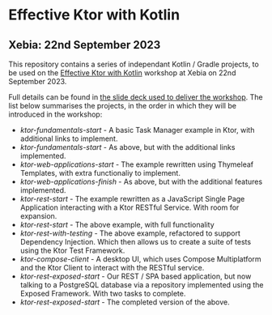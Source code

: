 
# Effective Ktor with Kotlin
## Xebia: 22nd September 2023

This repository contains a series of independant Kotlin / Gradle projects, to be used on the [Effective Ktor with Kotlin](https://pages.xebia.com/kotlin-training-day) workshop at Xebia on 22nd September 2023.

Full details can be found in [the slide deck used to deliver the workshop](https://docs.google.com/presentation/d/1Y3jB7o4VjiBTGiRVtTQZgm8-Qbd0GVIlJ5Cm47qbYnM/edit?usp=sharing). The list below summarises the projects, in the order in which they will be introduced in the workshop:

* *ktor-fundamentals-start* - A basic Task Manager example in Ktor, with additional links to implement.
* *ktor-fundamentals-start* - As above, but with the additional links implemented.
* *ktor-web-applications-start* - The example rewritten using Thymeleaf Templates, with extra functionaliy to implement.
* *ktor-web-applications-finish* - As above, but with the additional features implemented.
* *ktor-rest-start* - The example rewritten as a JavaScript Single Page Application interacting with a Ktor RESTful Service. With room for expansion.
* *ktor-rest-start* - The above example, with full functionality
* *ktor-rest-with-testing* - The above example, refactored to support Dependency Injection. Which then allows us to create a suite of tests using the Ktor Test Framework.
* *ktor-compose-client* - A desktop UI, which uses Compose Multiplatform and the Ktor Client to interact with the RESTful service.
* *ktor-rest-exposed-start* - Our REST / SPA based application, but now talking to a PostgreSQL database via a repository implemented using the Exposed Framework. With two tasks to complete.
* *ktor-rest-exposed-start* - The completed version of the above.